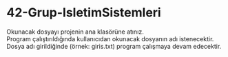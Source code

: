 # 42-Grup-IsletimSistemleri

Okunacak dosyayı projenin ana klasörüne atınız.<br/>
Program çalıştırıldığında kullanıcıdan okunacak dosyanın adı istenecektir.<br/>
Dosya adı girildiğinde (örnek: giris.txt) program çalışmaya devam edecektir.<br/>
